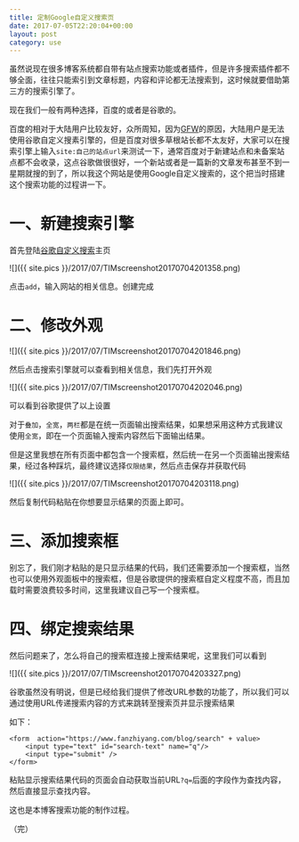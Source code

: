 ```yaml
---
title: 定制Google自定义搜索页
date: 2017-07-05T22:20:04+00:00
layout: post
category: use
---
```

虽然说现在很多博客系统都自带有站点搜索功能或者插件，但是许多搜索插件都不够全面，往往只能索引到文章标题，内容和评论都无法搜索到，这时候就要借助第三方的搜索引擎了。

现在我们一般有两种选择，百度的或者是谷歌的。

百度的相对于大陆用户比较友好，众所周知，因为[GFW](https://zh.wikipedia.org/wiki/%E9%98%B2%E7%81%AB%E9%95%BF%E5%9F%8E)的原因，大陆用户是无法使用谷歌自定义搜素引擎的，但是百度对很多草根站长都不太友好，大家可以在搜索引擎上输入`site:自己的站点url`来测试一下，通常百度对于新建站点和未备案站点都不会收录，这点谷歌做很很好，一个新站或者是一篇新的文章发布甚至不到一星期就搜的到了，所以我这个网站是使用Google自定义搜索的，这个把当时搭建这个搜索功能的过程讲一下。

# 一、新建搜索引擎

首先登陆[谷歌自定义搜索](https://cse.google.com/)主页

![]({{ site.pics }}/2017/07/TIMscreenshot20170704201358.png)

点击`add`，输入网站的相关信息。创建完成

# 二、修改外观

![]({{ site.pics }}/2017/07/TIMscreenshot20170704201846.png)

然后点击搜索引擎就可以查看到相关信息，我们先打开外观

![]({{ site.pics }}/2017/07/TIMscreenshot20170704202046.png)

可以看到谷歌提供了以上设置

对于`叠加`，`全宽`，`两栏`都是在统一页面输出搜索结果，如果想采用这种方式我建议使用`全宽`，即在一个页面输入搜索内容然后下面输出结果。

但是这里我想在所有页面中都包含一个搜索框，然后统一在另一个页面输出搜索结果，经过各种踩坑，最终建议选择`仅限结果`，然后点击保存并获取代码

![]({{ site.pics }}/2017/07/TIMscreenshot20170704203118.png)

然后复制代码粘贴在你想要显示结果的页面上即可。

# 三、添加搜索框

别忘了，我们刚才粘贴的是只显示结果的代码，我们还需要添加一个搜索框，当然也可以使用外观面板中的搜索框，但是谷歌提供的搜索框自定义程度不高，而且加载时需要浪费较多时间，这里我建议自己写一个搜索框。

# 四、绑定搜索结果

然后问题来了，怎么将自己的搜索框连接上搜索结果呢，这里我们可以看到

![]({{ site.pics }}/2017/07/TIMscreenshot20170704203327.png)

谷歌虽然没有明说，但是已经给我们提供了修改URL参数的功能了，所以我们可以通过使用URL传递搜索内容的方式来跳转至搜索页并显示搜索结果

如下：



```
<form  action="https://www.fanzhiyang.com/blog/search" + value>
	<input type="text" id="search-text" name="q"/>
	<input type="submit" />
</form>
```



粘贴显示搜索结果代码的页面会自动获取当前URL`?q=`后面的字段作为查找内容，然后直接显示查找内容。

这也是本博客搜索功能的制作过程。

（完）
